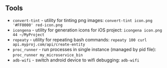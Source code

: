 ## Tools

- `convert-tint` - utility for tinting png images: `convert-tint icon.png '#FF0000' red-icon.png`
- `icongena` - utility for generation icons for iOS project: `icongena icon.png 44 ~/MyProject`
- `repeaty` - utility for repeating bash commands: `repeaty 100 curl api.myproj.com/api/create-entity`
- `proc_runner` - run processes in single instance (managed by pid file): `proc_runner my_microservice_bin`
- `adb-wifi` - switch android device to wifi debugging: `adb-wifi`
